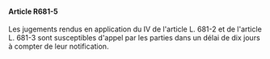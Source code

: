 #### Article R681-5

Les jugements rendus en application du IV de l'article L. 681-2 et de l'article L. 681-3 sont susceptibles d'appel par les parties dans un délai de dix jours à compter de leur notification.


